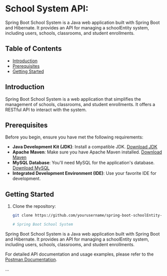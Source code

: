 # School System API:

Spring Boot School System is a Java web application built with Spring Boot and Hibernate. It provides an API for managing a schoolEntity system, including users, schools, classrooms, and student enrollments.

## Table of Contents

- [Introduction](#introduction)
- [Prerequisites](#prerequisites)
- [Getting Started](#getting-started)

## Introduction

Spring Boot School System is a web application that simplifies the management of schools, classrooms, and student enrollments. It offers a RESTful API to interact with the system.

## Prerequisites

Before you begin, ensure you have met the following requirements:

- **Java Development Kit (JDK)**: Install a compatible JDK. [Download JDK](https://www.oracle.com/java/technologies/javase-downloads.html)
- **Apache Maven**: Make sure you have Apache Maven installed. [Download Maven](https://maven.apache.org/download.cgi)
- **MySQL Database**: You'll need MySQL for the application's database. [Download MySQL](https://dev.mysql.com/downloads/installer/)
- **Integrated Development Environment (IDE)**: Use your favorite IDE for development.

## Getting Started

1. Clone the repository:

   ```sh
   git clone https://github.com/yourusername/spring-boot-schoolEntity-system.git

   # Spring Boot School System

Spring Boot School System is a Java web application built with Spring Boot and Hibernate. It provides an API for managing a schoolEntity system, including users, schools, classrooms, and student enrollments.

For detailed API documentation and usage examples, please refer to the [Postman Documentation](https://documenter.getpostman.com/view/17068729/2s9YRGx9N7).

...
